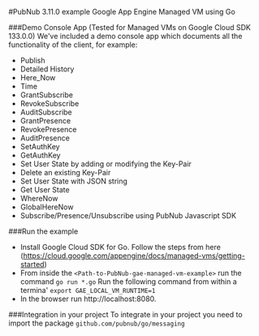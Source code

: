 #PubNub 3.11.0 example Google App Engine Managed VM using Go

###Demo Console App (Tested for Managed VMs on Google Cloud SDK 133.0.0)
We've included a demo console app which documents all the functionality of the client, for example:

* Publish
* Detailed History
* Here_Now
* Time
* GrantSubscribe
* RevokeSubscribe
* AuditSubscribe
* GrantPresence
* RevokePresence
* AuditPresence
* SetAuthKey
* GetAuthKey
* Set User State by adding or modifying the Key-Pair
* Delete an existing Key-Pair
* Set User State with JSON string
* Get User State
* WhereNow
* GlobalHereNow
* Subscribe/Presence/Unsubscribe using PubNub Javascript SDK

###Run the example
* Install Google Cloud SDK for Go. Follow the steps from here (https://cloud.google.com/appengine/docs/managed-vms/getting-started)
* From inside the `<Path-to-PubNub-gae-managed-vm-example>` run the command `go run *.go`
Run the following command from within a termina' `export GAE_LOCAL_VM_RUNTIME=1`
* In the browser run http://localhost:8080.

###Integration in your project
To integrate in your project you need to import the package `github.com/pubnub/go/messaging`
